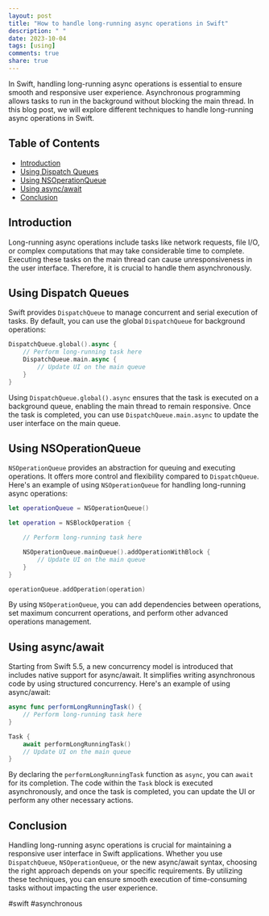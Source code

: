 ```yaml
---
layout: post
title: "How to handle long-running async operations in Swift"
description: " "
date: 2023-10-04
tags: [using]
comments: true
share: true
---
```


In Swift, handling long-running async operations is essential to ensure smooth and responsive user experience. Asynchronous programming allows tasks to run in the background without blocking the main thread. In this blog post, we will explore different techniques to handle long-running async operations in Swift.

## Table of Contents
- [Introduction](#introduction)
- [Using Dispatch Queues](#using-dispatch-queues)
- [Using NSOperationQueue](#using-nsoperationqueue)
- [Using async/await](#using-async-await)
- [Conclusion](#conclusion)

## Introduction
Long-running async operations include tasks like network requests, file I/O, or complex computations that may take considerable time to complete. Executing these tasks on the main thread can cause unresponsiveness in the user interface. Therefore, it is crucial to handle them asynchronously.

## Using Dispatch Queues
Swift provides `DispatchQueue` to manage concurrent and serial execution of tasks. By default, you can use the global `DispatchQueue` for background operations:

```swift
DispatchQueue.global().async {
    // Perform long-running task here
    DispatchQueue.main.async {
        // Update UI on the main queue
    }
}
```

Using `DispatchQueue.global().async` ensures that the task is executed on a background queue, enabling the main thread to remain responsive. Once the task is completed, you can use `DispatchQueue.main.async` to update the user interface on the main queue.

## Using NSOperationQueue
`NSOperationQueue` provides an abstraction for queuing and executing operations. It offers more control and flexibility compared to `DispatchQueue`. Here's an example of using `NSOperationQueue` for handling long-running async operations:

```swift
let operationQueue = NSOperationQueue()

let operation = NSBlockOperation {

    // Perform long-running task here

    NSOperationQueue.mainQueue().addOperationWithBlock {
        // Update UI on the main queue
    }
}

operationQueue.addOperation(operation)
```

By using `NSOperationQueue`, you can add dependencies between operations, set maximum concurrent operations, and perform other advanced operations management.

## Using async/await
Starting from Swift 5.5, a new concurrency model is introduced that includes native support for async/await. It simplifies writing asynchronous code by using structured concurrency. Here's an example of using async/await:

```swift
async func performLongRunningTask() {
    // Perform long-running task here
}

Task {
    await performLongRunningTask()
    // Update UI on the main queue
}
```

By declaring the `performLongRunningTask` function as `async`, you can `await` for its completion. The code within the `Task` block is executed asynchronously, and once the task is completed, you can update the UI or perform any other necessary actions.

## Conclusion
Handling long-running async operations is crucial for maintaining a responsive user interface in Swift applications. Whether you use `DispatchQueue`, `NSOperationQueue`, or the new async/await syntax, choosing the right approach depends on your specific requirements. By utilizing these techniques, you can ensure smooth execution of time-consuming tasks without impacting the user experience.

#swift #asynchronous